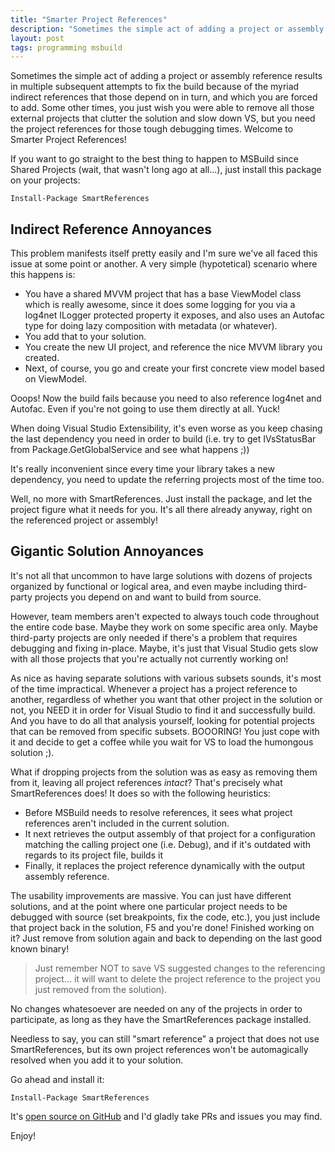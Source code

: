 ```yaml
---
title: "Smarter Project References"
description: "Sometimes the simple act of adding a project or assembly reference results in multiple subsequent attempts to fix the build because of the myriad indirect references that those depend on in turn, and which you are forced to add. Some other times, you just wish you were able to remove all those external projects that clutter the solution and slow down VS, but you need the project references for those tough debugging times. Welcome to Smarter Project References!"
layout: post
tags: programming msbuild
---
```

Sometimes the simple act of adding a project or assembly reference results in multiple subsequent attempts to fix the build because of the myriad indirect references that those depend on in turn, and which you are forced to add. Some other times, you just wish you were able to remove all those external projects that clutter the solution and slow down VS, but you need the project references for those tough debugging times. Welcome to Smarter Project References!

If you want to go straight to the best thing to happen to MSBuild since Shared Projects (wait, that wasn't long ago at all...), just install this package on your projects:

```
Install-Package SmartReferences
```

## Indirect Reference Annoyances

This problem manifests itself pretty easily and I'm sure we've all faced this issue at some point or another. A very simple (hypotetical) scenario where this happens is: 

- You have a shared MVVM project that has a base ViewModel class which is really awesome, since it does some logging for you via a log4net ILogger protected property it exposes, and also uses an Autofac type for doing lazy composition with metadata (or whatever). 
- You add that to your solution.
- You create the new UI project, and reference the nice MVVM library you created. 
- Next, of course, you go and create your first concrete view model based on ViewModel. 

Ooops! Now the build fails because you need to also reference log4net and Autofac. Even if you're not going to use them directly at all. Yuck!

When doing Visual Studio Extensibility, it's even worse as you keep chasing the last dependency you need in order to build (i.e. try to get IVsStatusBar from Package.GetGlobalService and see what happens ;))

It's really inconvenient since every time your library takes a new dependency, you need to update the referring projects most of the time too.

Well, no more with SmartReferences. Just install the package, and let the project figure what it needs for you. It's all there already anyway, right on the referenced project or assembly!

## Gigantic Solution Annoyances

It's not all that uncommon to have large solutions with dozens of projects organized by functional or logical area, and even maybe including third-party projects you depend on and want to build from source.

However, team members aren't expected to always touch code throughout the entire code base. Maybe they work on some specific area only. Maybe third-party projects are only needed if there's a problem that requires debugging and fixing in-place. Maybe, it's just that Visual Studio gets slow with all those projects that you're actually not currently working on!

As nice as having separate solutions with various subsets sounds, it's most of the time impractical. Whenever a project has a project reference to another, regardless of whether you want that other project in the solution or not, you NEED it in order for Visual Studio to find it and successfully build. And you have to do all that analysis yourself, looking for potential projects that can be removed from specific subsets. BOOORING! You just cope with it and decide to get a coffee while you wait for VS to load the humongous solution ;).

What if dropping projects from the solution was as easy as removing them from it, leaving all project references *intact*? That's precisely what SmartReferences does! It does so with the following heuristics:

- Before MSBuild needs to resolve references, it sees what project references aren't included in the current solution.
- It next retrieves the output assembly of that project for a configuration matching the calling project one (i.e. Debug), and if it's outdated with regards to its project file, builds it
- Finally, it replaces the project reference dynamically with the output assembly reference.

The usability improvements are massive. You can just have different solutions, and at the point where one particular project needs to be debugged with source (set breakpoints, fix the code, etc.), you just include that project back in the solution, F5 and you're done! Finished working on it? Just remove from solution again and back to depending on the last good known binary!

> Just remember NOT to save VS suggested changes to the referencing project... it will want to delete the project reference to the project you just removed from the solution).

No changes whatesoever are needed on any of the projects in order to participate, as long as they have the SmartReferences package installed.

Needless to say, you can still "smart reference" a project that does not use SmartReferences, but its own project references won't be automagically resolved when you add it to your solution.


Go ahead and install it:

```
Install-Package SmartReferences
```

It's [open source on GitHub](https://github.com/kzu/SmartReferences) and I'd gladly take PRs and issues you may find. 

Enjoy!
